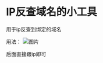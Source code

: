 # IP反查域名的小工具
用于ip反查到绑定的域名

用法：
![图片](https://user-images.githubusercontent.com/75511051/124437229-7231a600-dda9-11eb-9a85-ce1ecd9796a4.png)


后面直接跟ip即可
